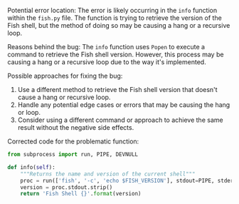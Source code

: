 Potential error location:
The error is likely occurring in the `info` function within the `fish.py` file. The function is trying to retrieve the version of the Fish shell, but the method of doing so may be causing a hang or a recursive loop.

Reasons behind the bug:
The `info` function uses `Popen` to execute a command to retrieve the Fish shell version. However, this process may be causing a hang or a recursive loop due to the way it's implemented.

Possible approaches for fixing the bug:
1. Use a different method to retrieve the Fish shell version that doesn't cause a hang or recursive loop.
2. Handle any potential edge cases or errors that may be causing the hang or loop.
3. Consider using a different command or approach to achieve the same result without the negative side effects.

Corrected code for the problematic function:
```python
from subprocess import run, PIPE, DEVNULL

def info(self):
    """Returns the name and version of the current shell"""
    proc = run(['fish', '-c', 'echo $FISH_VERSION'], stdout=PIPE, stderr=DEVNULL, text=True)
    version = proc.stdout.strip()
    return 'Fish Shell {}'.format(version)
```